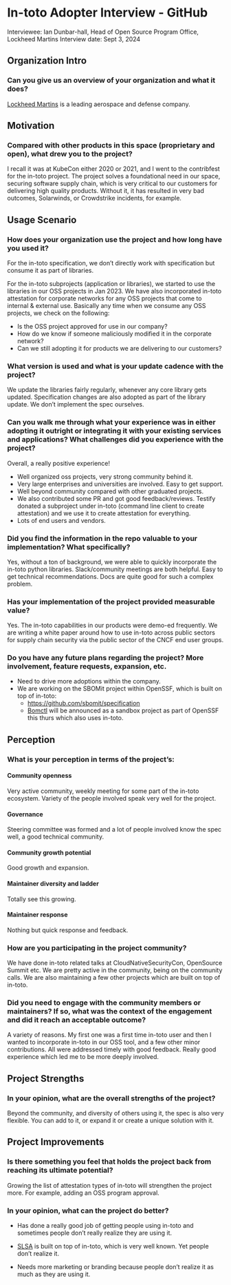 # In-toto Adopter Interview - GitHub

Interviewee: Ian Dunbar-hall, Head of Open Source Program Office, Lockheed Martins
Interview date: Sept 3, 2024

## Organization Intro

### Can you give us an overview of your organization and what it does?

[Lockheed Martins](https://www.lockheedmartin.com/en-us/contact.html) is a leading aerospace and defense company.

## Motivation

### Compared with other products in this space (proprietary and open), what drew you to the project?

I recall it was at KubeCon either 2020 or 2021, and I went to the contribfest for the in-toto project. The project solves a foundational need in our space, securing software supply chain, which is very critical to our customers for delivering high quality products. Without it, it has resulted in very bad outcomes, Solarwinds, or Crowdstrike incidents, for example.

## Usage Scenario

### How does your organization use the project and how long have you used it?

For the in-toto specification, we don’t directly work with specification but consume it as part of libraries.

For the in-toto subprojects (application or libraries), we started to use the libraries in our OSS projects in Jan 2023. We have also incorporated in-toto attestation for corporate networks for any OSS projects that come to internal & external use. Basically any time when we consume any OSS projects, we check on the following:
- Is the OSS project approved for use in our company?
- How do we know if someone maliciously modified it in the corporate network?
- Can we still adopting it for products we are delivering to our customers?

### What version is used and what is your update cadence with the project?

We update the libraries fairly regularly, whenever any core library gets updated.
Specification changes are also adopted as part of the library update. We don’t implement the spec ourselves.

### Can you walk me through what your experience was in either adopting it outright or integrating it with your existing services and applications? What challenges did you experience with the project?

Overall, a really positive experience! 
- Well organized oss projects, very strong community behind it.
- Very large enterprises and universities are involved. Easy to get support.
- Well beyond community compared with other graduated projects.
- We also contributed some PR and got good feedback/reviews.  Testify donated a subproject under in-toto (command line client to create attestation) and we use it to create attestation for everything.
- Lots of end users and vendors.

### Did you find the information in the repo valuable to your implementation? What specifically?

Yes, without a ton of background, we were able to quickly incorporate the in-toto python libraries.  Slack/community meetings are both helpful. Easy to get technical recommendations. Docs are quite good for such a complex problem.

### Has your implementation of the project provided measurable value? 

Yes. The in-toto capabilities in our products were demo-ed frequently. We are writing a white paper around how to use in-toto across public sectors for supply chain security via the public sector of the CNCF end user groups.

### Do you have any future plans regarding the project? More involvement, feature requests, expansion, etc.

- Need to drive more adoptions within the company.
- We are working on the SBOMit project within OpenSSF, which is built on top of in-toto:
  * https://github.com/sbomit/specification
  * [Bomctl](https://github.com/bomctl/bomctl) will be announced as a sandbox project as part of OpenSSF this thurs which also uses in-toto.

## Perception

### What is your perception in terms of the project’s:

#### Community openness

Very active community, weekly meeting for some part of the in-toto ecosystem. Variety of the people involved speak very well for the project.

#### Governance

Steering committee was formed and a lot of people involved know the spec well, a good technical community.

#### Community growth potential

Good growth and expansion.

#### Maintainer diversity and ladder

Totally see this growing.

#### Maintainer response

Nothing but quick response and feedback.

### How are you participating in the project community?

We have done in-toto related talks at CloudNativeSecurityCon, OpenSource Summit etc. We are pretty active in the community, being on the community calls.  We are also maintaining a few other projects which are built on top of in-toto. 

### Did you need to engage with the community members or maintainers? If so, what was the context of the engagement and did it reach an acceptable outcome?

A variety of reasons. My first one was a first time in-toto user and then I wanted to incorporate in-toto in our OSS tool, and a few other minor contributions.  All were addressed timely with good feedback.  Really good experience which led me to be more deeply involved.

## Project Strengths

### In your opinion, what are the overall strengths of the project?

Beyond the community, and diversity of others using it, the spec is also very flexible. You can add to it, or expand it or create a unique solution with it. 

## Project Improvements

### Is there something you feel that holds the project back from reaching its ultimate potential?

Growing the list of attestation types of in-toto will strengthen the project more.  For example, adding an OSS program approval.

### In your opinion, what can the project do better?

- Has done a really good job of getting people using in-toto and sometimes people don’t really realize they are using it.
 * [SLSA](https://slsa.dev/) is built on top of in-toto, which is very well known.  Yet people don’t realize it.

- Needs more marketing or branding because people don’t realize it as much as they are using it.
